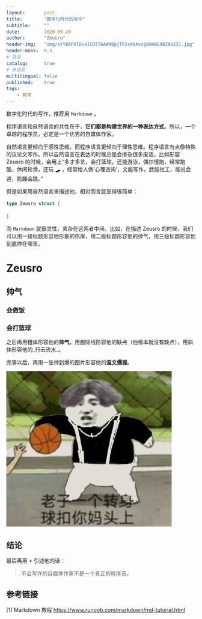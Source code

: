 ```yaml
---
layout:       post
title:        "数字化时代的写作"
subtitle:     ""
date:         2020-09-20
author:       "Zeusro"
header-img:   "img/oYYBAFHlDveICOlTAAWdBpjTP2sAAAvzgB9mBEABZ0e231.jpg"
header-mask:  0.3
# 目录
catalog:      true
# 多语言
multilingual: false
published:    true
tags:
    - 教育
---
```


数字化时代的写作，推荐用 `Markdown` 。

程序语言和自然语言的共性在于，**它们都是构建世界的一种表达方式**。所以，一个卓越的程序员，必定是一个优秀的自媒体作家。

自然语言更倾向于感性思维，而程序语言更倾向于理性思维。程序语言有点像特殊的议论文写作。所以自然语言在表达的时候总是会掺杂很多废话，比如形容 Zeusro 的时候，会用上“多才多艺，会打篮球，还能游泳，偶尔慢跑，经常跑酷，休闲轮滑，还玩 🛹 ，经常给人做‘心理咨询’，文能写作，武能社工，能说会道，能蹦会跳。”

但是如果用自然语言来描述他，相对而言就显得很简单：

```go
type Zeusro struct {

}
```

而 `Markdown` 就很灵性，夹杂在这两者中间。比如，在描述 Zeusro 的时候，我们可以用一级标题形容他形象的伟岸，用二级标题形容他的帅气，用三级标题形容他到底帅在哪里。

# Zeusro 
## 帅气
### 会做饭
### 会打篮球

之后再用粗体形容他的**帅气**，用删除线形容他的~~缺点~~（他根本就没有缺点），用斜体形容他的_行云流水_。

完事以后，再用一张帅到爆的图片形容他的**温文儒雅**。

![image](/img/in-post/writing-in-digital-world/cai.gif)

## 结论

最后再用 > 引述他的话：

> 不会写作的自媒体作家不是一个真正的程序员。

## 参考链接

[1]
Markdown 教程
https://www.runoob.com/markdown/md-tutorial.html